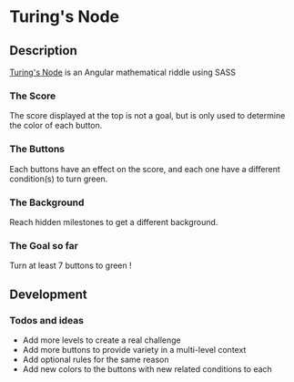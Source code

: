 # Turing's Node

## Description
[Turing's Node](https://sylvainlano.github.io/TuringsNode/index.html) is an Angular mathematical riddle using SASS

### The Score
The score displayed at the top is not a goal, but is only used to determine the color of each button.

### The Buttons
Each buttons have an effect on the score, and each one have a different condition(s) to turn green.

### The Background
Reach hidden milestones to get a different background.

### The Goal so far
Turn at least 7 buttons to green !

## Development

### Todos and ideas
- Add more levels to create a real challenge
- Add more buttons to provide variety in a multi-level context
- Add optional rules for the same reason
- Add new colors to the buttons with new related conditions to each
